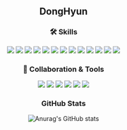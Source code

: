 <div align="center">

## DongHyun

### 🛠 Skills
<img src="https://img.shields.io/badge/배지이름-색깔?style=flat-square&logo=Java&logoColor=FFFFFF"/>

<img src="https://img.shields.io/badge/Java-007396?style=flat-square&logo=Java&logoColor=FFFFFF"/>
<img src="https://img.shields.io/badge/spring-6DB33F?style=flat-square&logo=Java&logoColor=FFFFFF"/>
<img src="https://img.shields.io/badge/springboot-6DB33F?style=flat-square&logo=Java&logoColor=FFFFFF"/>
<img src="https://img.shields.io/badge/배지이름-색깔?style=flat-square&logo=Java&logoColor=FFFFFF"/>



<img src="https://img.shields.io/badge/HTML5-E34F26?style=flat-square&logo=HTML5&logoColor=FFFFFF"/>
<img src="https://img.shields.io/badge/CSS3-1572B6?style=flat-square&logo=CSS3&logoColor=FFFFFF"/>
<img src="https://img.shields.io/badge/Sass-CC6699?style=flat-square&logo=Sass&logoColor=FFFFFF"/>
<img src="https://img.shields.io/badge/JavaScript-F7DF1E?style=flat-square&logo=JavaScript&logoColor=FFFFFF"/>
<img src="https://img.shields.io/badge/TypeScript-3178C6?style=flat-square&logo=TypeScript&logoColor=FFFFFF"/>
<img src="https://img.shields.io/badge/React-61DAFB?style=flat-square&logo=React&logoColor=FFFFFF"/>
<img src="https://img.shields.io/badge/Redux-764ABC?style=flat-square&logo=Redux&logoColor=FFFFFF"/>
<img src="https://img.shields.io/badge/Firebase-FFCA28?style=flat-square&logo=Firebase&logoColor=FFFFFF"/>
  
  ### 📏 Collaboration & Tools
  
  <img src="https://img.shields.io/badge/Git-F05032?style=flat-square&logo=Git&logoColor=FFFFFF"/>
  <img src="https://img.shields.io/badge/GitHub-181717?style=flat-square&logo=GitHub&logoColor=FFFFFF"/>
  <img src="https://img.shields.io/badge/Slack-4A154B?style=flat-square&logo=Slack&logoColor=FFFFFF"/>
  <img src="https://img.shields.io/badge/Notion-000000?style=flat-square&logo=Notion&logoColor=FFFFFF"/>
  <img src="https://img.shields.io/badge/Visual Studio Code-007ACC?style=flat-square&logo=Visual Studio Code&logoColor=FFFFFF"/>
  <img src="https://img.shields.io/badge/Postman-FF6C37?style=flat-square&logo=Postman&logoColor=FFFFFF"/>
  
  ### GitHub Stats
  ![Anurag's GitHub stats](https://github-readme-stats.vercel.app/api?username=princeton-d&show_icons=true&theme=radical)
  
</div>
